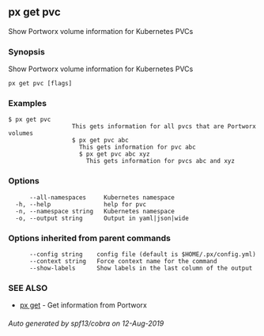 ## px get pvc

Show Portworx volume information for Kubernetes PVCs

### Synopsis

Show Portworx volume information for Kubernetes PVCs

```
px get pvc [flags]
```

### Examples

```
$ px get pvc
				  This gets information for all pvcs that are Portworx volumes
				  $ px get pvc abc
				    This gets information for pvc abc
					$ px get pvc abc xyz
					  This gets information for pvcs abc and xyz
```

### Options

```
      --all-namespaces     Kubernetes namespace
  -h, --help               help for pvc
  -n, --namespace string   Kubernetes namespace
  -o, --output string      Output in yaml|json|wide
```

### Options inherited from parent commands

```
      --config string    config file (default is $HOME/.px/config.yml)
      --context string   Force context name for the command
      --show-labels      Show labels in the last column of the output
```

### SEE ALSO

* [px get](px_get.md)	 - Get information from Portworx

###### Auto generated by spf13/cobra on 12-Aug-2019
